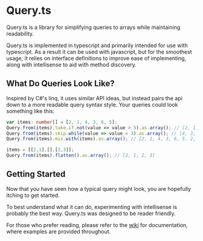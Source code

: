 # Query.ts

Query.ts is a library for simplifying queries to arrays while maintaining readability.

Query.ts is implemented in typescript and primarily intended for use with typescript. As a result it can be used with javascript, but for the smoothest usage, it relies on interface definitions to improve ease of implementing, along with intellisense to aid with method discovery.

## What Do Queries Look Like?

Inspired by C#'s linq, it uses similar API ideas, but instead pairs the api down to a more readable query syntax style. Your queries could look something like this:

```typescript
var items: number[] = [2, 1, 4, 3, 6, 5];
Query.from(items).take.if.not(value => value > 5).as.array(); // [2, 1, 4, 3, 5]
Query.from(items).skip.while(value => value < 3).as.array(); // [4, 3, 6, 5]
Query.from(items).mix.with(items).as.array(); // [2, 1, 4, 3, 6, 5, 2, 1, 4, 3, 6, 5]

items = [[2,1],[],[2,3]];
Query.from(items).flatten().as.array(); // [2, 1, 2, 3]
```

## Getting Started

Now that you have seen how a typical query might look, you are hopefully itching to get started.

To best understand what it can do, experimenting with intellisense is probably the best way. Query.ts was designed to be reader friendly. 

For those who prefer reading, please refer to the [wiki](https://github.com/SilentPenguin/Query.ts/wiki) for documentation, where examples are provided throughout.
